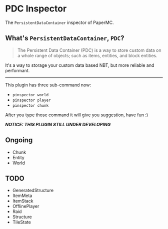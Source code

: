 # PDC Inspector

The `PersistentDataContainer` inspector of PaperMC.

## What's `PersistentDataContainer`, `PDC`?

> The Persistent Data Container (PDC) is a way to store custom data on a whole
> range of objects; such as items, entities, and block entities.

It's a way to storage your custom data based NBT, but more reliable and
performant.

---

This plugin has three sub-command now:

- `pinspector world`
- `pinspector player`
- `pinspector chunk`

After you type those command it will give you suggestion, have fun :)

**_NOTICE: THIS PLUGIN STILL UNDER DEVELOPING_**

## Ongoing

- Chunk
- Entity
- World

## TODO

- GeneratedStructure
- ItemMeta
- ItemStack
- OfflinePlayer
- Raid
- Structure
- TileState
